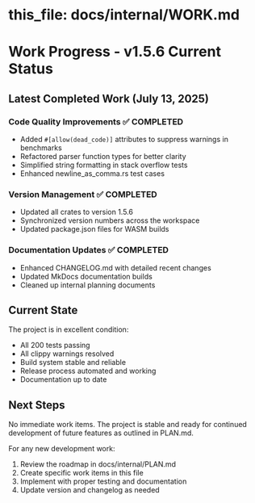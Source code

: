 # this_file: docs/internal/WORK.md

# Work Progress - v1.5.6 Current Status

## Latest Completed Work (July 13, 2025)

### Code Quality Improvements ✅ COMPLETED
- Added `#[allow(dead_code)]` attributes to suppress warnings in benchmarks
- Refactored parser function types for better clarity
- Simplified string formatting in stack overflow tests
- Enhanced newline_as_comma.rs test cases

### Version Management ✅ COMPLETED  
- Updated all crates to version 1.5.6
- Synchronized version numbers across the workspace
- Updated package.json files for WASM builds

### Documentation Updates ✅ COMPLETED
- Enhanced CHANGELOG.md with detailed recent changes
- Updated MkDocs documentation builds
- Cleaned up internal planning documents

## Current State

The project is in excellent condition:
- All 200 tests passing
- All clippy warnings resolved
- Build system stable and reliable
- Release process automated and working
- Documentation up to date

## Next Steps

No immediate work items. The project is stable and ready for continued development of future features as outlined in PLAN.md.

For any new development work:
1. Review the roadmap in docs/internal/PLAN.md
2. Create specific work items in this file
3. Implement with proper testing and documentation
4. Update version and changelog as needed